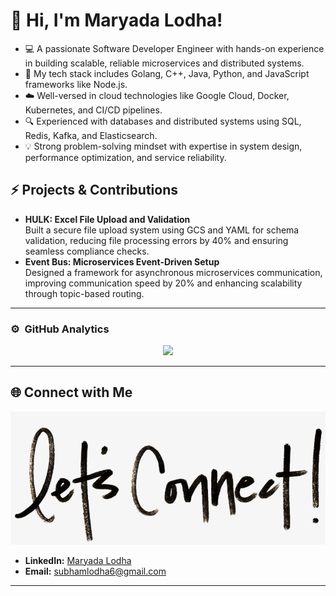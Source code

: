# 👋 Hi, I'm Maryada Lodha!  

- 💻 A passionate Software Developer Engineer with hands-on experience in building scalable, reliable microservices and distributed systems.  
- 🔧 My tech stack includes Golang, C++, Java, Python, and JavaScript frameworks like Node.js.  
- ☁️ Well-versed in cloud technologies like Google Cloud, Docker, Kubernetes, and CI/CD pipelines.  
- 🔍 Experienced with databases and distributed systems using SQL, Redis, Kafka, and Elasticsearch.  
- 💡 Strong problem-solving mindset with expertise in system design, performance optimization, and service reliability.   

## ⚡ Projects & Contributions
- **HULK: Excel File Upload and Validation**  
  Built a secure file upload system using GCS and YAML for schema validation, reducing file processing errors by 40% and ensuring seamless compliance checks.  
- **Event Bus: Microservices Event-Driven Setup**  
  Designed a framework for asynchronous microservices communication, improving communication speed by 20% and enhancing scalability through topic-based routing.  

---

### ⚙️ &nbsp;GitHub Analytics
<p align="center">
<a href="https://github.com/maryada-lodha-5006976">
  <img height="160em" src="https://github-readme-stats-eight-theta.vercel.app/api?username=maryada-lodha-5006976&show_icons=true&theme=algolia&include_all_commits=true&count_private=true"/>
  
  

</a>
</p>

---

## 🌐 Connect with Me  
![connect-with-me.png](./connect-with-me.png.png)

- **LinkedIn:** [Maryada Lodha]([www.linkedin.com/in/maryada-jain-a86285190](https://www.linkedin.com/in/maryada-jain-a86285190/))  
- **Email:** [subhamlodha6@gmail.com](mailto:subhamlodha6@gmail.com)  

---
